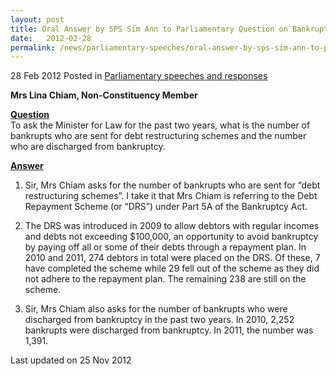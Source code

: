 ```yaml
---
layout: post
title: Oral Answer by SPS Sim Ann to Parliamentary Question on Bankrupts
date:   2012-02-28
permalink: /news/parliamentary-speeches/oral-answer-by-sps-sim-ann-to-parliamentary-question-on-bankrupts
---
```



28 Feb 2012 Posted in [Parliamentary speeches and responses](/news/parliamentary-speeches) 

**Mrs Lina Chiam, Non-Constituency Member**

**<u>Question</u>**  
To ask the Minister for Law for the past two years, what is the number of bankrupts who are sent for debt restructuring schemes and the number who are discharged from bankruptcy.


**<u>Answer</u>**  
1. Sir, Mrs Chiam asks for the number of bankrupts who are sent for “debt restructuring schemes”. I take it that Mrs Chiam is referring to the Debt Repayment Scheme (or “DRS”) under Part 5A of the Bankruptcy Act. 
 
2. The DRS was introduced in 2009 to allow debtors with regular incomes and debts not exceeding $100,000, an opportunity to avoid bankruptcy by paying off all or some of their debts through a repayment plan. In 2010 and 2011, 274 debtors in total were placed on the DRS. Of these, 7 have completed the scheme while 29 fell out of the scheme as they did not adhere to the repayment plan. The remaining 238 are still on the scheme. 
 
3. Sir, Mrs Chiam also asks for the number of bankrupts who were discharged from bankruptcy in the past two years. In 2010, 2,252 bankrupts were discharged from bankruptcy. In 2011, the number was 1,391. 



<p class="right-side-updated">Last updated on 25 Nov 2012</p> 
